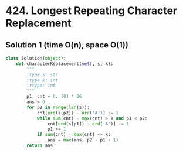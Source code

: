 # 424. Longest Repeating Character Replacement

## Solution 1 (time O(n), space O(1))

```python
class Solution(object):
    def characterReplacement(self, s, k):
        """
        :type s: str
        :type k: int
        :rtype: int
        """
        p1, cnt = 0, [0] * 26
        ans = 0
        for p2 in range(len(s)):
            cnt[ord(s[p2]) - ord('A')] += 1
            while sum(cnt) - max(cnt) > k and p1 < p2:
                cnt[ord(s[p1]) - ord('A')] -= 1
                p1 += 1
            if sum(cnt) - max(cnt) <= k:
                ans = max(ans, p2 - p1 + 1)
        return ans
```
